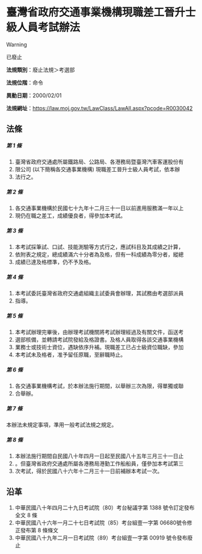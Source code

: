# 臺灣省政府交通事業機構現職差工晉升士級人員考試辦法


> [!WARNING]
> 已廢止


**法規類別**：廢止法規＞考選部

**法規位階**：命令

**異動日期**：2000/02/01  

**法規網址**：https://law.moj.gov.tw/LawClass/LawAll.aspx?pcode=R0030042



## 法條
##### 第 1 條
1. 臺灣省政府交通處所屬鐵路局、公路局、各港務局暨臺灣汽車客運股份有
1. 限公司 (以下簡稱各交通事業機構) 現職差工晉升士級人員考試，依本辦
1. 法行之。

##### 第 2 條
1. 各交通事業機構於民國七十九年十二月三十一日以前進用服務滿一年以上
1. 現仍在職之差工，成績優良者，得參加本考試。

##### 第 3 條
1. 本考試採筆試、口試、技能測驗等方式行之，應試科目及其成績之計算，
1. 依附表之規定，總成績滿六十分者為及格，但有一科成績為零分者，縱總
1. 成績已達及格標準，仍不予及格。

##### 第 4 條
1. 本考試委託臺灣省政府交通處組織主試委員會辦理，其試務由考選部派員
1. 指導。

##### 第 5 條
1. 本考試辦理完畢後，由辦理考試機關將考試辦理經過及有關文件，函送考
1. 選部核備，並轉請考試院發給及格證書。及格人員取得各該交通事業機構
1. 業務士或技術士資位，遇缺依序升補。現職差工已占士級資位職缺，參加
1. 本考試未及格者，准予留任原職，至辭職時止。

##### 第 6 條
1. 各交通事業機構考試，於本辦法施行期間，以舉辦三次為限，得單獨或聯
1. 合舉辦。

##### 第 7 條
本辦法未規定事項，準用一般考試法規之規定。

##### 第 8 條
1. 本辦法施行期間自民國八十年四月一日起至民國八十五年三月三十一日止
1. 。但臺灣省政府交通處所屬各港務局港勤工作船船員，僅參加本考試第三
1. 次考試，得於民國八十六年十二月三十一日前補辦本考試一次。

## 沿革
1. 中華民國八十年四月二十九日考試院（80）考台秘議字第 1388 號令訂定發布全文 8  條
1. 中華民國八十六年一月二十七日考試院（85）考台組壹一字第 06680號令修正發布第 8  條條文
1. 中華民國八十九年二月一日考試院（89）考台組壹一字第 00919  號令發布廢止
